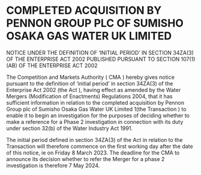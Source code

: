 # COMPLETED ACQUISITION BY PENNON GROUP PLC OF SUMISHO OSAKA GAS WATER UK LIMITED

NOTICE UNDER THE DEFINITION OF ‘INITIAL PERIOD’ IN SECTION 34ZA(3) OF THE ENTERPRISE ACT 2002 PUBLISHED PURSUANT TO SECTION 107(1)(AB) OF THE ENTERPRISE ACT 2002

The Competition and Markets Authority ( CMA ) hereby gives notice pursuant to the definition of ‘initial period’ in section 34ZA(3) of the Enterprise Act 2002 (the Act ), having effect as amended by the Water Mergers (Modification of Enactments) Regulations 2004, that it has sufficient information in relation to the completed acquisition by Pennon Group plc of Sumisho Osaka Gas Water UK Limited 1(the Transaction ) to enable it to begin an investigation for the purposes of deciding whether to make a reference for a Phase 2 investigation in connection with its duty under section 32(b) of the Water Industry Act 1991.

The initial period defined in section 34ZA(3) of the Act in relation to the Transaction will therefore commence on the first working day after the date of this notice, ie on Friday 8 March 2023. The deadline for the CMA to announce its decision whether to refer the Merger for a phase 2 investigation is therefore 7 May 2024.
